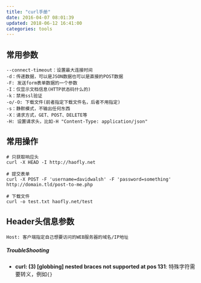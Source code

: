 ```yaml
---
title: "curl手册"
date: 2016-04-07 08:01:39
updated: 2018-06-12 16:41:00
categories: tools
---
```

## 常用参数

```shell
--connect-timeout：设置最大连接时间
-d：传递数据，可以是JSON数据也可以是直接的POST数据
-F: 发送form表单数据的一个参数
-I：仅显示文档信息(HTTP状态码什么的)
-k：禁用ssl验证
-o/-O: 下载文件(前者指定下载文件名，后者不用指定)
-s：静默模式，不输出任何东西
-X：请求方式，GET、POST、DELETE等
-H: 设置请求头，比如-H "Content-Type: application/json"
```

<!--more-->

## 常用操作

```shell
# 只获取响应头
curl -X HEAD -I http://haofly.net

# 提交表单
curl -X POST -F 'username=davidwalsh' -F 'password=something' http://domain.tld/post-to-me.php

# 下载文件
curl -o test.txt haofly.net/test
```

## Header头信息参数

```shell
Host: 客户端指定自己想要访问的WEB服务器的域名/IP地址
```

##### TroubleShooting

- **curl: (3) [globbing] nested braces not supported at pos 131**: 特殊字符需要转义，例如`{}`